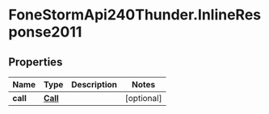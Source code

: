 # FoneStormApi240Thunder.InlineResponse2011

## Properties
Name | Type | Description | Notes
------------ | ------------- | ------------- | -------------
**call** | [**Call**](Call.md) |  | [optional] 


